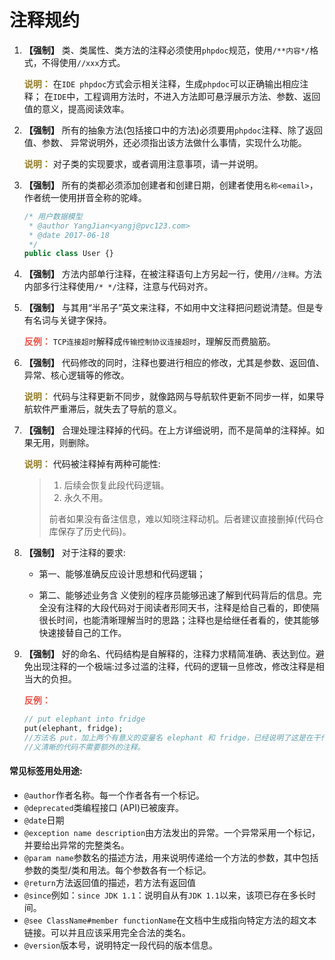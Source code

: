 # 注释规约

1. **【强制】** 类、类属性、类方法的注释必须使用`phpdoc`规范，使用`/**内容*/`格式，不得使用`//xxx`方式。

   **<font color='#937c27'>说明：</font>** 在`IDE phpdoc`方式会示相关注释，生成`phpdoc`可以正确输出相应注释； 在`IDE`中，工程调用方法时，不进入方法即可悬浮展示方法、参数、返回值的意义，提高阅读效率。

2. **【强制】** 所有的抽象方法(包括接口中的方法)必须要用`phpdoc`注释、除了返回值、参数、 异常说明外，还必须指出该方法做什么事情，实现什么功能。

   **<font color='#937c27'>说明：</font>** 对子类的实现要求，或者调用注意事项，请一并说明。

3. **【强制】** 所有的类都必须添加创建者和创建日期，创建者使用`名称<email>`，作者统一使用拼音全称的驼峰。

   ```php
   /* 用户数据模型
    * @author YangJian<yangj@pvc123.com>
    * @date 2017-06-18
    */
   public class User {}
   ```

4. **【强制】** 方法内部单行注释，在被注释语句上方另起一行，使用`//注释`。方法内部多行注释使用`/* */`注释，注意与代码对齐。

5. **【强制】** 与其用“半吊子”英文来注释，不如用中文注释把问题说清楚。但是专有名词与关键字保持。

   **<font color='#ec5248'>反例：</font>** `TCP连接超时`解释成`传输控制协议连接超时`，理解反而费脑筋。

6. **【强制】** 代码修改的同时，注释也要进行相应的修改，尤其是参数、返回值、异常、核心逻辑等的修改。

   **<font color='#937c27'>说明：</font>** 代码与注释更新不同步，就像路网与导航软件更新不同步一样，如果导航软件严重滞后，就失去了导航的意义。

7. **【强制】** 合理处理注释掉的代码。在上方详细说明，而不是简单的注释掉。如果无用，则删除。

   **<font color='#937c27'>说明：</font>** 代码被注释掉有两种可能性:

   > 1) 后续会恢复此段代码逻辑。
   > 2) 永久不用。
   >
   > 前者如果没有备注信息，难以知晓注释动机。后者建议直接删掉(代码仓库保存了历史代码)。

   

8. **【强制】** 对于注释的要求:

   - 第一、能够准确反应设计思想和代码逻辑；

   - 第二、能够述业务含 义使别的程序员能够迅速了解到代码背后的信息。完全没有注释的大段代码对于阅读者形同天书，注释是给自己看的，即使隔很长时间，也能清晰理解当时的思路；注释也是给继任者看的，使其能够快速接替自己的工作。

9. **【强制】** 好的命名、代码结构是自解释的，注释力求精简准确、表达到位。避免出现注释的一个极端:过多过滥的注释，代码的逻辑一旦修改，修改注释是相当大的负担。

   **<font color='#ec5248'>反例：</font>**

   ```php
   // put elephant into fridge
   put(elephant, fridge);
   //方法名 put，加上两个有意义的变量名 elephant 和 fridge，已经说明了这是在干什么，语
   //义清晰的代码不需要额外的注释。
   ```

   

#### 常见标签用处用途:

- `@author`作者名称。每一个作者各有一个标记。
- `@deprecated`类编程接口 (API)已被废弃。
- `@date`日期
- `@exception name description`由方法发出的异常。一个异常采用一个标记，并要给出异常的完整类名。
- `@param name`参数名的描述方法，用来说明传递给一个方法的参数，其中包括参数的类型/类和用法。每个参数各有一个标记。
- `@return`方法返回值的描述，若方法有返回值
- `@since`例如：`since JDK 1.1`：说明自从有`JDK 1.1`以来，该项已存在多长时间。
- `@see ClassName#member functionName`在文档中生成指向特定方法的超文本链接。可以并且应该采用完全合法的类名。
- `@version`版本号，说明特定一段代码的版本信息。